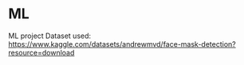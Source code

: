 # ML
ML project
Dataset used: https://www.kaggle.com/datasets/andrewmvd/face-mask-detection?resource=download
